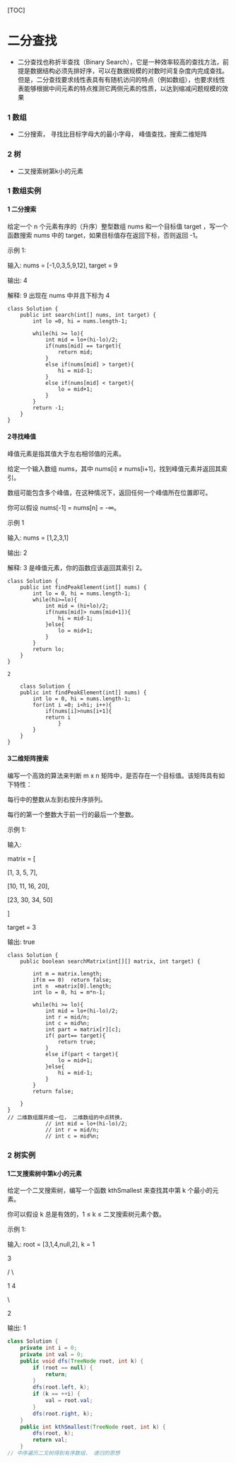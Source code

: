 [TOC]

# 二分查找

- 二分查找也称折半查找（Binary Search），它是一种效率较高的查找方法，前提是数据结构必须先排好序，可以在数据规模的对数时间复杂度内完成查找。但是，二分查找要求线性表具有有随机访问的特点（例如数组），也要求线性表能够根据中间元素的特点推测它两侧元素的性质，以达到缩减问题规模的效果



### 1 数组

- 二分搜索， 寻找比目标字母大的最小字母， 峰值查找，搜索二维矩阵



### 2 树

- 二叉搜索树第k小的元素







### 1 数组实例

#### 1 二分搜索


给定一个 n 个元素有序的（升序）整型数组 nums 和一个目标值 target  ，写一个函数搜索 nums 中的 target，如果目标值存在返回下标，否则返回 -1。

示例 1:

输入: nums = [-1,0,3,5,9,12], target = 9

输出: 4

解释: 9 出现在 nums 中并且下标为 4



```
class Solution {
    public int search(int[] nums, int target) {
        int lo =0, hi = nums.length-1;
        
        while(hi >= lo){
            int mid = lo+(hi-lo)/2;
            if(nums[mid] == target){
                return mid;
            }
            else if(nums[mid] > target){
                hi = mid-1;
            }
            else if(nums[mid] < target){
                lo = mid+1;
            }
        }
        return -1;
    }
}
```





#### 2寻找峰值

峰值元素是指其值大于左右相邻值的元素。

给定一个输入数组 nums，其中 nums[i] ≠ nums[i+1]，找到峰值元素并返回其索引。

数组可能包含多个峰值，在这种情况下，返回任何一个峰值所在位置即可。

你可以假设 nums[-1] = nums[n] = -∞。

示例 1

输入: nums = [1,2,3,1]

输出: 2

解释: 3 是峰值元素，你的函数应该返回其索引 2。



```
class Solution {
    public int findPeakElement(int[] nums) {
        int lo = 0, hi = nums.length-1;
        while(hi>=lo){
            int mid = (hi+lo)/2;
            if(nums[mid]> nums[mid+1]){
                hi = mid-1;
            }else{
                lo = mid+1;
            }
        }
        return lo;
    }
}

2
    
    class Solution {
    public int findPeakElement(int[] nums) {
        int lo = 0, hi = nums.length-1;
        for(int i =0; i<hi; i++){
            if(nums[i]>nums[i+1]{
            return i
                }
        }
    }
}
```





#### 3二维矩阵搜索

编写一个高效的算法来判断 m x n 矩阵中，是否存在一个目标值。该矩阵具有如下特性：

每行中的整数从左到右按升序排列。

每行的第一个整数大于前一行的最后一个整数。

示例 1:

输入:

matrix = [

 [1,   3,  5,  7],

 [10, 11, 16, 20],

 [23, 30, 34, 50]

]

target = 3

输出: true



```
class Solution {
    public boolean searchMatrix(int[][] matrix, int target) {
        
        int m = matrix.length;
        if(m == 0)  return false;
        int n  =matrix[0].length;
        int lo = 0, hi = m*n-1;
        
        while(hi >= lo){
            int mid = lo+(hi-lo)/2;
            int r = mid/n;
            int c = mid%n;
            int part = matrix[r][c];
            if( part== target){
                return true;
            }
            else if(part < target){
                lo = mid+1;
            }else{
                hi = mid-1;
            }
        }
        return false;
        
    }
}
// 二维数组展开成一位， 二维数组的中点转换，
            // int mid = lo+(hi-lo)/2;
            // int r = mid/n;
            // int c = mid%n;
```







### 2 树实例

#### 1二叉搜索树中第k小的元素

给定一个二叉搜索树，编写一个函数 kthSmallest 来查找其中第 k 个最小的元素。

你可以假设 k 总是有效的，1 ≤ k ≤ 二叉搜索树元素个数。

示例 1:

输入: root = [3,1,4,null,2], k = 1

  3

 / \

1   4

 \

  2

输出: 1



```java
class Solution {
    private int i = 0;
    private int val = 0;
    public void dfs(TreeNode root, int k) {
        if (root == null) {
            return;
        }
        dfs(root.left, k);
        if (k == ++i) {
            val = root.val;
        }
        dfs(root.right, k);
    }
    public int kthSmallest(TreeNode root, int k) {
        dfs(root, k);
        return val;
    }
// 中序遍历二叉树得到有序数组， 递归的思想
```